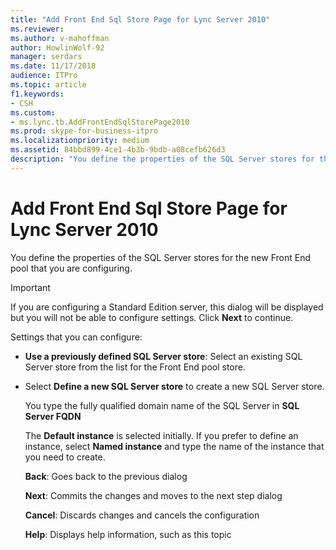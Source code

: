 ```yaml
---
title: "Add Front End Sql Store Page for Lync Server 2010"
ms.reviewer: 
ms.author: v-mahoffman
author: HowlinWolf-92
manager: serdars
ms.date: 11/17/2018
audience: ITPro
ms.topic: article
f1.keywords:
- CSH
ms.custom:
- ms.lync.tb.AddFrontEndSqlStorePage2010
ms.prod: skype-for-business-itpro
ms.localizationpriority: medium
ms.assetid: 84bbd899-4ce1-4b3b-9bdb-a08cefb626d3
description: "You define the properties of the SQL Server stores for the new Front End pool that you are configuring."
---
```


# Add Front End Sql Store Page for Lync Server 2010
 
You define the properties of the SQL Server stores for the new Front End pool that you are configuring.
  
> [!IMPORTANT]
> If you are configuring a Standard Edition server, this dialog will be displayed but you will not be able to configure settings. Click **Next** to continue.
  
Settings that you can configure:
  
- **Use a previously defined SQL Server store**: Select an existing SQL Server store from the list for the Front End pool store.
    
- Select **Define a new SQL Server store** to create a new SQL Server store.
    
    You type the fully qualified domain name of the SQL Server in **SQL Server FQDN**
    
    The **Default instance** is selected initially. If you prefer to define an instance, select **Named instance** and type the name of the instance that you need to create.
    
  **Back**: Goes back to the previous dialog
  
  **Next**: Commits the changes and moves to the next step dialog
  
  **Cancel**: Discards changes and cancels the configuration
  
  **Help**: Displays help information, such as this topic
  


